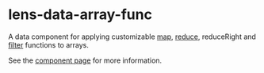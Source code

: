 lens-data-array-func
================

A data component for applying customizable [map](https://developer.mozilla.org/en-US/docs/Web/JavaScript/Reference/Global_Objects/Array/map), [reduce](https://developer.mozilla.org/en-US/docs/Web/JavaScript/Reference/Global_Objects/Array/reduce), reduceRight and [filter](https://developer.mozilla.org/en-US/docs/Web/JavaScript/Reference/Global_Objects/Array/filter) functions to arrays.


See the [component page](http://lens.github.io/lens-data-array-func) for more information.